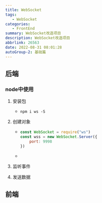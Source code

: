 ```yaml
---
title: WebSocket
tags: 
   - WebSocket
categories: 
   - FrontEnd
summary: WebSocket改造项目
description: WebSocket改造项目
abbrlink: 26563
date: 2022-08-31 08:01:28
autoGroup-2: 基础篇
---
```


## 后端

### node中使用

1. 安装包

   - `npm i ws -S`

2. 创建对象

   - ```js
     const WebSocket = require("ws")
     const wss = new WebSocket.Server({
         port: 9998
     })
     ```

   - 

3. 监听事件

4. 发送数据



## 前端

